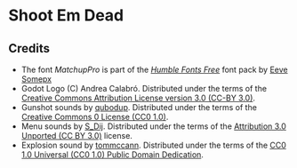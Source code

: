 # Shoot Em Dead

## Credits

* The font _MatchupPro_ is part of the [_Humble Fonts Free_](https://somepx.itch.io/humble-fonts-free) font pack by [Eeve Somepx](https://somepx.itch.io)
* Godot Logo (C) Andrea Calabró. Distributed under the terms of the [Creative Commons Attribution License version 3.0 (CC-BY 3.0)](https://creativecommons.org/licenses/by/3.0/legalcode).
* Gunshot sounds by [qubodup](https://freesound.org/people/qubodup/sounds/187677/). Distributed under the terms of the [Creative Commons 0 License (CC0 1.0)](http://creativecommons.org/publicdomain/zero/1.0/).
* Menu sounds by [S_Dij](https://freesound.org/people/S_Dij/sounds/88288/). Distributed under the terms of the [Attribution 3.0 Unported (CC BY 3.0)](http://creativecommons.org/licenses/by/3.0/) license.
* Explosion sound by [tommccann](https://freesound.org/people/tommccann/sounds/235968/). Distributed under the terms of the [CC0 1.0 Universal (CC0 1.0) Public Domain Dedication](https://creativecommons.org/publicdomain/zero/1.0/).
